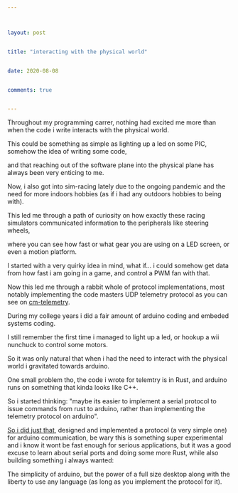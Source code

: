 ```yaml
---



layout: post


title: "interacting with the physical world"


date: 2020-08-08


comments: true


---
```






<p class="intro">


Throughout my programming carrer, nothing had excited me more than when the code i write interacts with the physical world.


</p>





This could be something as simple as lighting up a led on some PIC, somehow the idea of writing some code, 


and that reaching out of the software plane into the physical plane has always been very enticing to me.





Now, i also got into sim-racing lately due to the ongoing pandemic and the need for more indoors hobbies (as if i had any outdoors hobbies to being with).





This led me through a path of curiosity on how exactly these racing simulators communicated information to the peripherals like steering wheels,


where you can see how fast or what gear you are using on a LED screen, or even a motion platform.





I started with a very quirky idea in mind, what if... i could somehow get data from how fast i am going in a game, and control a PWM fan with that.





Now this led me through a rabbit whole of protocol implementations, most notably implementing the code masters UDP telemetry protocol as you can see on [cm-telemetry](https://github.com/ozkar99/cm-telemetry).





During my college years i did a fair amount of arduino coding and embeded systems coding.





I still remember the first time i managed to light up a led, or hookup a wii nunchuck to control some motors.





So it was only natural that when i had the need to interact with the physical world i gravitated towards arduino.





One small problem tho, the code i wrote for telemtry is in Rust, and arduino runs on something that kinda looks like C++.





So i started thinking: "maybe its easier to implement a serial protocol to issue commands from rust to arduino, rather than implementing the telemetry protocol on arduino".





[So i did just that](https://github.com/gpioduino/spec), designed and implemented a protocol (a very simple one) for arduino communication, be wary this is something super experimental and i know it wont be fast enough for serious applications, but it was a good excuse to learn about serial ports and doing some more Rust, while also building something i always wanted:





The simplicity of arduino, but the power of a full size desktop along with the liberty to use any language (as long as you implement the protocol for it).